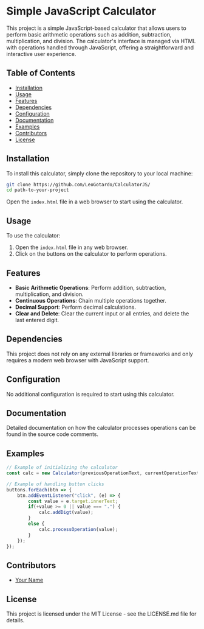 # Simple JavaScript Calculator

This project is a simple JavaScript-based calculator that allows users to perform basic arithmetic operations such as addition, subtraction, multiplication, and division. The calculator's interface is managed via HTML with operations handled through JavaScript, offering a straightforward and interactive user experience.

## Table of Contents

- [Installation](#installation)
- [Usage](#usage)
- [Features](#features)
- [Dependencies](#dependencies)
- [Configuration](#configuration)
- [Documentation](#documentation)
- [Examples](#examples)
- [Contributors](#contributors)
- [License](#license)

## Installation

To install this calculator, simply clone the repository to your local machine:

```bash
git clone https://github.com/LeoGotardo/CalculatorJS/
cd path-to-your-project
```

Open the `index.html` file in a web browser to start using the calculator.

## Usage

To use the calculator:

1. Open the `index.html` file in any web browser.
2. Click on the buttons on the calculator to perform operations.

## Features

- **Basic Arithmetic Operations**: Perform addition, subtraction, multiplication, and division.
- **Continuous Operations**: Chain multiple operations together.
- **Decimal Support**: Perform decimal calculations.
- **Clear and Delete**: Clear the current input or all entries, and delete the last entered digit.

## Dependencies

This project does not rely on any external libraries or frameworks and only requires a modern web browser with JavaScript support.

## Configuration

No additional configuration is required to start using this calculator.

## Documentation

Detailed documentation on how the calculator processes operations can be found in the source code comments.

## Examples

```javascript
// Example of initializing the calculator
const calc = new Calculator(previousOperationText, currentOperationText);

// Example of handling button clicks
buttons.forEach(btn => {
    btn.addEventListener("click", (e) => {
        const value = e.target.innerText;
        if(+value >= 0 || value === ".") {
            calc.addDigt(value);
        }
        else {
            calc.processOperation(value);
        }
    });
});
```

## Contributors

- [Your Name](https://your-profile-url.com)

## License

This project is licensed under the MIT License - see the LICENSE.md file for details.
